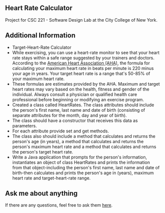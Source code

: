 ## Heart Rate Calculator
Project for CSC 221 - Software Design Lab at the City College of New York.
## Additional Information
- Target-Heart-Rate Calculator
- While exercising, you can use a heart-rate monitor to see that your heart rate stays within a safe range suggested by your trainers and doctors. According to the
[American Heart Association (AHA)](https://www.heart.org/en/health-topics/high-blood-pressure/the-facts-about-high-blood-pressure/all-about-heart-rate-pulse), the formula for calculating your maximum heart rate in beats per minute is 220 minus your age in years. Your target heart rate is a range that's 50-85% of your maximum heart rate.
- These formulas are estimates provided by the AHA. Maximum and target heart rates may vary based on the health, fitness and gender of the individual. Always consult a physician or qualified health care professional before beginning or modifying an exercise program.
- Created a class called HeartRates. The class attributes should include the person's first name, last name and date of birth (consisting of separate attributes for the month, day and year of birth).
- The class should have a constructor that receives this data as parameters.
- For each attribute provide set and get methods. 
- The class also should include a method that calculates and returns the person's age (in years), a method that calculates and returns the person's maximum heart rate and a method that calculates and returns the person's target heart rate. 
- Write a Java application that prompts for the person's information, instantiates an object of class HeartRates and prints the information from that object-including the person's first name, last name and date of birth-then calculates and prints the person's age in (years), maximum heart rate and target-heart-rate range.
## Ask me about anything
If there are any questions, feel free to ask them [here](https://github.com/ChibiKev/Heart-Rate-Calculator/issues).